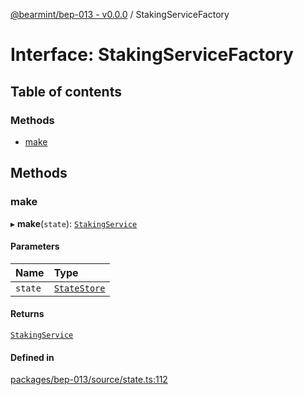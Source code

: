 [@bearmint/bep-013 - v0.0.0](../README.md) / StakingServiceFactory

# Interface: StakingServiceFactory

## Table of contents

### Methods

- [make](StakingServiceFactory.md#make)

## Methods

### make

▸ **make**(`state`): [`StakingService`](StakingService.md)

#### Parameters

| Name | Type |
| :------ | :------ |
| `state` | [`StateStore`](StateStore.md) |

#### Returns

[`StakingService`](StakingService.md)

#### Defined in

[packages/bep-013/source/state.ts:112](https://github.com/bearmint/bearmint/blob/main/packages/bep-013/source/state.ts#L112)
